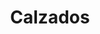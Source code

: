 ---
title: "Calzados"
url: /ciudad-autonoma-de-buenos-aires/calzados-312-avenida-f-lope-de-vega/
shop: zapatos
---